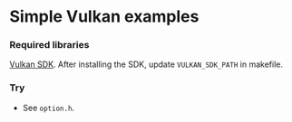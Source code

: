 Simple Vulkan examples
====

### Required libraries

[Vulkan SDK](https://vulkan.lunarg.com/sdk/home#linux).
After installing the SDK, update `VULKAN_SDK_PATH` in makefile.

### Try

- See `option.h`.
